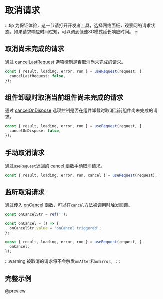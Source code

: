 # 取消请求
:::tip
为保证体验，这一节请打开开发者工具，选择网络面板，观察网络请求状态。如果请求响应时间过短，可以调到低速3G模式延长响应时间。
:::

## 取消尚未完成的请求
通过 [cancelLastRequest](/api/index.md#cancellastrequest) 选项控制是否取消尚未完成的请求。
```ts
const { result, loading, error, run } = useRequest(request, {
  cancelLastRequest: false,
});
```

## 组件卸载时取消当前组件尚未完成的请求
通过 [cancelOnDispose](/api/index.md#cancelondispose) 选项控制是否在组件卸载时取消当前组件尚未完成的请求。
```ts
const { result, loading, error, run } = useRequest(request, {
  cancelOnDispose: false,
});
```

## 手动取消请求
通过`useRequest`返回的 [cancel](/api/index.md#cancel) 函数手动取消请求。
```ts
const { result, loading, error, run, cancel } = useRequest(request);
```

## 监听取消请求
通过传入 [onCancel](/api/index.md#oncancel) 函数，可以在`cancel`方法被调用时触发回调。
```ts
const onCancelStr = ref('');

const onCancel = () => {
  onCancelStr.value = 'onCancel triggered';
};

const { result, loading, error, run } = useRequest(request, {
  onCancel,
});
```

:::warning
被取消的请求将不会触发`onAfter`和`onError`。
:::

## 完整示例
@[preview](@/.vuepress/vue-previews/cancel.vue)
